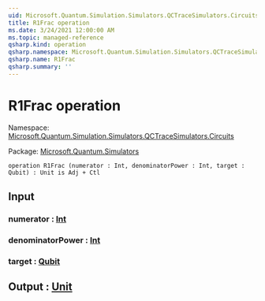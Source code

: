 ```yaml
---
uid: Microsoft.Quantum.Simulation.Simulators.QCTraceSimulators.Circuits.R1Frac
title: R1Frac operation
ms.date: 3/24/2021 12:00:00 AM
ms.topic: managed-reference
qsharp.kind: operation
qsharp.namespace: Microsoft.Quantum.Simulation.Simulators.QCTraceSimulators.Circuits
qsharp.name: R1Frac
qsharp.summary: ''
---
```


# R1Frac operation

Namespace: [Microsoft.Quantum.Simulation.Simulators.QCTraceSimulators.Circuits](xref:Microsoft.Quantum.Simulation.Simulators.QCTraceSimulators.Circuits)

Package: [Microsoft.Quantum.Simulators](https://nuget.org/packages/Microsoft.Quantum.Simulators)




```qsharp
operation R1Frac (numerator : Int, denominatorPower : Int, target : Qubit) : Unit is Adj + Ctl
```


## Input

### numerator : [Int](xref:microsoft.quantum.lang-ref.int)




### denominatorPower : [Int](xref:microsoft.quantum.lang-ref.int)




### target : [Qubit](xref:microsoft.quantum.lang-ref.qubit)





## Output : [Unit](xref:microsoft.quantum.lang-ref.unit)

